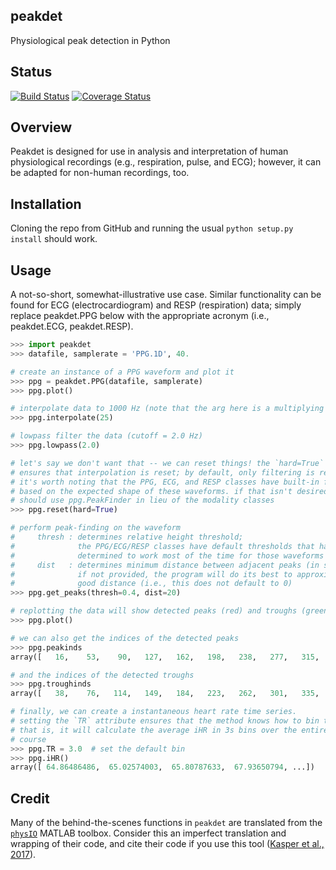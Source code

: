 peakdet
-------
Physiological peak detection in Python

## Status
[![Build Status](https://travis-ci.org/rmarkello/peakdet.svg?branch=master)](https://travis-ci.org/rmarkello/peakdet)
[![Coverage Status](https://coveralls.io/repos/github/rmarkello/peakdet/badge.svg?branch=master)](https://coveralls.io/github/rmarkello/peakdet?branch=master)

## Overview

Peakdet is designed for use in analysis and interpretation of human physiological recordings (e.g., respiration, pulse, and ECG); however, it can be adapted for non-human recordings, too.

## Installation

Cloning the repo from GitHub and running the usual `python setup.py install` should work.

## Usage
A not-so-short, somewhat-illustrative use case. Similar functionality can be found for ECG (electrocardiogram) and RESP (respiration) data; simply replace peakdet.PPG below with the appropriate acronym (i.e., peakdet.ECG, peakdet.RESP).

```python
>>> import peakdet
>>> datafile, samplerate = 'PPG.1D', 40.

# create an instance of a PPG waveform and plot it
>>> ppg = peakdet.PPG(datafile, samplerate)
>>> ppg.plot()

# interpolate data to 1000 Hz (note that the arg here is a multiplying factor -- i.e., the end sampling rate is samplerate (40) * 25)
>>> ppg.interpolate(25)

# lowpass filter the data (cutoff = 2.0 Hz)
>>> ppg.lowpass(2.0)

# let's say we don't want that -- we can reset things! the `hard=True` kwarg
# ensures that interpolation is reset; by default, only filtering is reset
# it's worth noting that the PPG, ECG, and RESP classes have built-in filtering
# based on the expected shape of these waveforms. if that isn't desired, you
# should use ppg.PeakFinder in lieu of the modality classes
>>> ppg.reset(hard=True)

# perform peak-finding on the waveform
#     thresh : determines relative height threshold;
#              the PPG/ECG/RESP classes have default thresholds that have been
#              determined to work most of the time for those waveforms
#     dist   : determines minimum distance between adjacent peaks (in samples)
#              if not provided, the program will do its best to approximate a
#              good distance (i.e., this does not default to 0)
>>> ppg.get_peaks(thresh=0.4, dist=20)

# replotting the data will show detected peaks (red) and troughs (green)
>>> ppg.plot()

# we can also get the indices of the detected peaks
>>> ppg.peakinds
array([   16,    53,    90,   127,   162,   198,   238,   277,   315, ...])

# and the indices of the detected troughs
>>> ppg.troughinds
array([   38,    76,   114,   149,   184,   223,   262,   301,   335, ...])

# finally, we can create a instantaneous heart rate time series.
# setting the `TR` attribute ensures that the method knows how to bin the data;
# that is, it will calculate the average iHR in 3s bins over the entire time
# course
>>> ppg.TR = 3.0  # set the default bin
>>> ppg.iHR()
array([ 64.86486486,  65.02574003,  65.80787633,  67.93650794, ...])
```

## Credit

Many of the behind-the-scenes functions in `peakdet` are translated from the [`physIO`](http://www.translationalneuromodeling.org/tnu-checkphysretroicor-toolbox/) MATLAB toolbox. Consider this an imperfect translation and wrapping of their code, and cite their code if you use this tool ([Kasper et al., 2017](http://www.sciencedirect.com/science/article/pii/S016502701630259X)).
